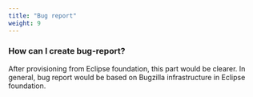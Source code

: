 ```yaml
---
title: "Bug report"
weight: 9
---
```


### How can I create bug-report?

After provisioning from Eclipse foundation, this part would be clearer. In general, bug report would be based on Bugzilla infrastructure in Eclipse foundation.
